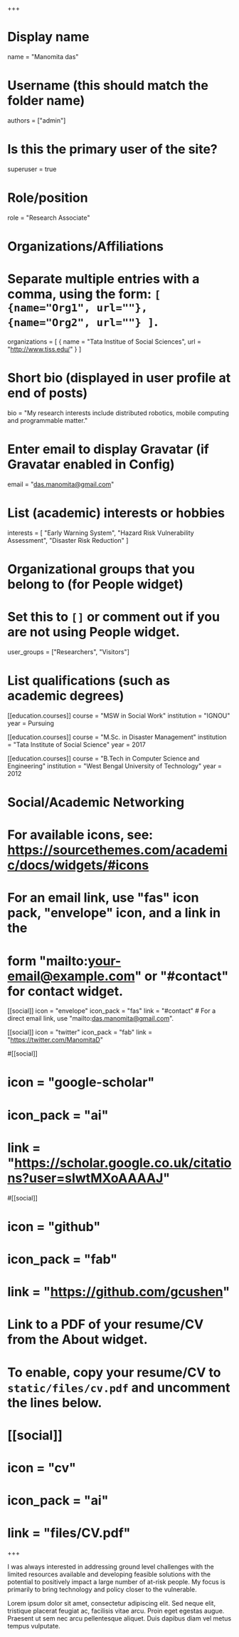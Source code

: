 +++
# Display name
name = "Manomita das"

# Username (this should match the folder name)
authors = ["admin"]

# Is this the primary user of the site?
superuser = true

# Role/position
role = "Research Associate"

# Organizations/Affiliations
#   Separate multiple entries with a comma, using the form: `[ {name="Org1", url=""}, {name="Org2", url=""} ]`.
organizations = [ { name = "Tata Institue of Social Sciences", url = "http://www.tiss.edu/" } ]

# Short bio (displayed in user profile at end of posts)
bio = "My research interests include distributed robotics, mobile computing and programmable matter."

# Enter email to display Gravatar (if Gravatar enabled in Config)
email = "das.manomita@gmail.com"

# List (academic) interests or hobbies
interests = [
  "Early Warning System",
  "Hazard Risk Vulnerability Assessment",
  "Disaster Risk Reduction"
]

# Organizational groups that you belong to (for People widget)
#   Set this to `[]` or comment out if you are not using People widget.
user_groups = ["Researchers", "Visitors"]

# List qualifications (such as academic degrees)
[[education.courses]]
  course = "MSW in Social Work"
  institution = "IGNOU"
  year = Pursuing

[[education.courses]]
  course = "M.Sc. in Disaster Management"
  institution = "Tata Institute of Social Science"
  year = 2017

[[education.courses]]
  course = "B.Tech in Computer Science and Engineering"
  institution = "West Bengal University of Technology"
  year = 2012

# Social/Academic Networking
# For available icons, see: https://sourcethemes.com/academic/docs/widgets/#icons
#   For an email link, use "fas" icon pack, "envelope" icon, and a link in the
#   form "mailto:your-email@example.com" or "#contact" for contact widget.

[[social]]
  icon = "envelope"
  icon_pack = "fas"
  link = "#contact"  # For a direct email link, use "mailto:das.manomita@gmail.com".

[[social]]
  icon = "twitter"
  icon_pack = "fab"
  link = "https://twitter.com/ManomitaD"

#[[social]]
#  icon = "google-scholar"
#  icon_pack = "ai"
#  link = "https://scholar.google.co.uk/citations?user=sIwtMXoAAAAJ"

#[[social]]
#  icon = "github"
#  icon_pack = "fab"
#  link = "https://github.com/gcushen"

# Link to a PDF of your resume/CV from the About widget.
# To enable, copy your resume/CV to `static/files/cv.pdf` and uncomment the lines below.
# [[social]]
#   icon = "cv"
#   icon_pack = "ai"
#   link = "files/CV.pdf"

+++

I was always interested in addressing ground level challenges with the limited resources available and developing feasible solutions with the potential to positively impact a large number of at-risk people. My focus is primarily to bring technology and policy closer to the vulnerable.

Lorem ipsum dolor sit amet, consectetur adipiscing elit. Sed neque elit, tristique placerat feugiat ac, facilisis vitae arcu. Proin eget egestas augue. Praesent ut sem nec arcu pellentesque aliquet. Duis dapibus diam vel metus tempus vulputate. 
